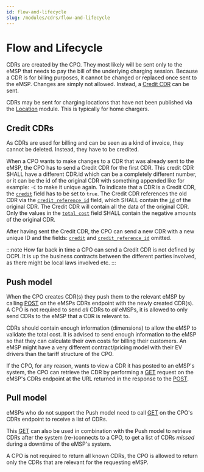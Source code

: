 ```yaml
---
id: flow-and-lifecycle
slug: /modules/cdrs/flow-and-lifecycle
---
```

# Flow and Lifecycle

CDRs are created by the CPO. They most likely will be sent only to the eMSP that needs to pay the bill of the underlying
charging session. Because a CDR is for billing purposes, it cannot be changed or replaced once sent to the eMSP. Changes
are simply not allowed. Instead, a [Credit CDR](https://ocpi.dev) can be sent.

CDRs may be sent for charging locations that have not been published via the
[Location](https://ocpi.dev) module. This is typically for home chargers.

## Credit CDRs

As CDRs are used for billing and can be seen as a kind of invoice, they cannot be deleted. Instead, they have to be
credited.

When a CPO wants to make changes to a CDR that was already sent to the eMSP, the CPO has to send a Credit CDR for the
first CDR. This credit CDR SHALL have a different CDR.id which can be a completely different number, or it can be the id
of the original CDR with something appended like for example: `-C` to make it unique again. To indicate that a CDR is a
Credit CDR, the [`credit`](https://ocpi.dev) field has to be set to `true`. The Credit CDR references the old CDR
via the [`credit_reference_id`](https://ocpi.dev) field, which SHALL contain the [`id`](https://ocpi.dev) of the
original CDR. The Credit CDR will contain all the data of the original CDR. Only the values in the
[`total_cost`](https://ocpi.dev) field SHALL contain the negative amounts of the original CDR.

After having sent the Credit CDR, the CPO can send a new CDR with a new unique ID and the fields:
[`credit`](https://ocpi.dev) and [`credit_reference_id`](https://ocpi.dev) omitted.

:::note
How far back in time a CPO can send a Credit CDR is not defined by OCPI. It is up the business contracts between the
different parties involved, as there might be local laws involved etc.
:::

## Push model

When the CPO creates CDR(s) they push them to the relevant eMSP by calling [POST](https://ocpi.dev) on the eMSPs
CDRs endpoint with the newly created CDR(s). A CPO is not required to send *all* CDRs to *all* eMSPs, it is allowed to
only send CDRs to the eMSP that a CDR is relevant to.

CDRs should contain enough information (dimensions) to allow the eMSP to validate the total cost. It is advised to send
enough information to the eMSP so that they can calculate their own costs for billing their customers. An eMSP might
have a very different contract/pricing model with their EV drivers than the tariff structure of the CPO.

If the CPO, for any reason, wants to view a CDR it has posted to an eMSP's system, the CPO can retrieve the CDR by
performing a [GET](https://ocpi.dev) request on the eMSP's CDRs endpoint at the URL returned in the response to
the [POST](https://ocpi.dev).

## Pull model

eMSPs who do not support the Push model need to call [GET](https://ocpi.dev) on the CPO's CDRs endpoint to
receive a list of CDRs.

This [GET](https://ocpi.dev) can also be used in combination with the Push model to retrieve CDRs after the
system (re-)connects to a CPO, to get a list of CDRs *missed* during a downtime of the eMSP's system.

A CPO is not required to return all known CDRs, the CPO is allowed to return only the CDRs that are relevant for the
requesting eMSP.
